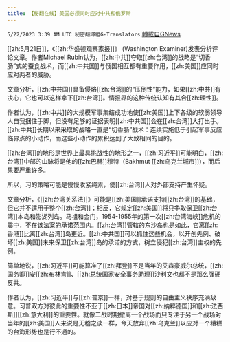 ```yaml
---
title: 【秘翻在线】美国必须同时应对中共和俄罗斯
---
```

`5/22/2023 3:39 AM UTC 秘密翻譯組G-Translators` [轉載自GNews](https://gnews.org/articles/1320101)

[[zh:5月21日]]，《[[zh:华盛顿观察家报]]》 (Washington Examiner)发表分析评论文章。作者Michael Rubin认为，[[zh:中共]]夺取[[zh:台湾]]的战略是“切香肠”式的蚕食战术，而[[zh:中共国]]与俄国相互都有重要作用，[[zh:美国]]应同时应对两者的威胁。

文章分析，[[zh:中共国]]具备侵略[[zh:台湾]]的“压倒性”能力，如果[[zh:中共]]有决心，它也可以这样拿下[[zh:台湾]]。情报界的这种传统认知有其合[[zh:理性]]。

作者认为，[[zh:中共]]的大规模军事集结成功地使[[zh:美国]]上下各级的软弱领导人自我捆住手脚，但没有足够的证据表明[[zh:中共国]]会在[[zh:台湾]]大打出手。[[zh:中共]]长期以来采取的战略一直是“切香肠”战术：连续实施低于引起军事反应临界点的小动作，而这些小动作的累积达到了大致相同的目的。

[[zh:台湾]]的地形是世界上最具挑战性的地形之一，[[zh:习近平]]可能明白，[[zh:台湾]]中部的山脉将是他的[[zh:巴赫]]穆特（Bakhmut [[zh:乌克兰城市]]），而后果要严重许多。

所以，习的策略可能是慢慢收紧绳索，使[[zh:台湾]]人对外部支持产生怀疑。

文章分析，《[[zh:台湾关系法]]》可能是[[zh:美国]]承诺支持[[zh:台湾]]的基础，但它并不适用于整个[[zh:台湾]]；相反，它规定[[zh:美国]]将只争取保卫[[zh:台湾]]本岛和澎湖列岛。马祖和金门，1954-1955年的第一次[[zh:台湾海峡]]危机的震中，不在该法案的承诺范围内。[[zh:台湾]]管辖的东沙岛也是如此，它离[[zh:香港]]比离[[zh:台湾]]岛更近。[[zh:中共国]]可以抓住这些机会，以开创先例、破坏[[zh:美国]]未来保卫[[zh:台湾]]岛的承诺的方式，树立侵犯[[zh:台湾]]主权的先例。

简单地说，[[zh:习近平]]可能算准了[[zh:拜登]]不是当年的艾森豪威尔总统，[[zh:国务卿]]安[[zh:布林肯]]、[[zh:总统国家安全事务助理]]沙利文也都不是那么强硬反共。

作者认为，[[zh:习近平]]与[[zh:普京]]一样，对基于规则的自由主义秩序充满敌意。习普双方对彼此的重要性不亚于[[zh:日本]]帝国对[[zh:纳粹德国]]和[[zh:法西斯]][[zh:意大利]]的重要性。就像二战时期撤离一个战场而只专注于另一个战场对当年的[[zh:美国]]人来说是无稽之谈一样，今天放弃[[zh:乌克兰]]以应对一个糟糕的台海形势也是行不通的。
